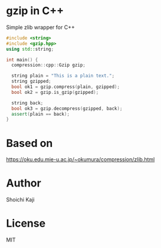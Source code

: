 # gzip in C++

Simple zlib wrapper for C++

```cpp
#include <string>
#include <gzip.hpp>
using std::string;

int main() {
  compression::cpp::Gzip gzip;

  string plain = "This is a plain text.";
  string gzipped;
  bool ok1 = gzip.compress(plain, gzipped);
  bool ok2 = gzip.is_gzip(gzipped);

  string back;
  bool ok3 = gzip.decompress(gzipped, back);
  assert(plain == back);
}
```

# Based on

https://oku.edu.mie-u.ac.jp/~okumura/compression/zlib.html

# Author

Shoichi Kaji

# License

MIT
